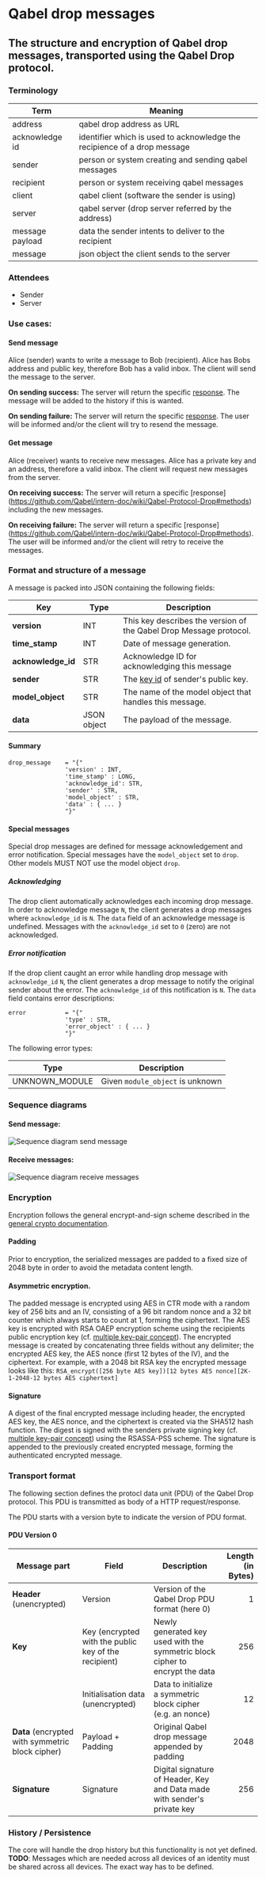 # Qabel drop messages
## The structure and encryption of Qabel drop messages, transported using the Qabel Drop protocol.

### Terminology

| Term | Meaning |
| ---- | ------- |
| address | qabel drop address as URL |
| acknowledge id | identifier which is used to acknowledge the recipience of a drop message |
| sender | person or system creating and sending qabel messages |
| recipient | person or system receiving qabel messages |
| client | qabel client (software the sender is using) |
| server | qabel server (drop server referred by the address) |
| message payload | data the sender intents to deliver to the recipient |
| message | json object the client sends to the server |


### Attendees

* Sender
* Server

### Use cases:

#### Send message
Alice (sender) wants to write a message to Bob (recipient). Alice has Bobs address and public key, therefore Bob has a valid inbox.
The client will send the message to the server.

**On sending success:**
The server will return the specific [response](https://github.com/Qabel/intern-doc/wiki/Qabel-Protocol-Drop#methods).
The message will be added to the history if this is wanted.

**On sending failure:**
The server will return the specific [response](https://github.com/Qabel/intern-doc/wiki/Qabel-Protocol-Drop#methods).
The user will be informed and/or the client will try to resend the message.

#### Get message
Alice (receiver) wants to receive new messages. Alice has a private key and an address, therefore a valid inbox.
The client will request new messages from the server.

**On receiving success:**
The server will return a specific [response] (https://github.com/Qabel/intern-doc/wiki/Qabel-Protocol-Drop#methods) including the new messages.

**On receiving failure:**
The server will return a specific [response] (https://github.com/Qabel/intern-doc/wiki/Qabel-Protocol-Drop#methods).
The user will be informed and/or the client will retry to receive the messages.

### Format and structure of a message
A message is packed into JSON containing the following fields:

| Key | Type | Description |
| --- | ---- | ----------- |
| **version** | INT | This key describes the version of the Qabel Drop Message protocol. |
| **time_stamp** | INT | Date of message generation. |
| **acknowledge_id** | STR | Acknowledge ID for acknowledging this message |
| **sender** | STR | The [key id](https://github.com/Qabel/qabel-doc/wiki/Components-Crypto#key-identifier) of sender's public key. |
| **model_object** | STR | The name of the model object that handles this message. |
| **data** | JSON object | The payload of the message. |

#### Summary

    drop_message    = "{"
                    'version' : INT,
                    'time_stamp' : LONG,
                    'acknowledge_id': STR,
                    'sender' : STR,
                    'model_object' : STR,
                    'data' : { ... }
                    "}"


#### Special messages
Special drop messages are defined for message acknowledgement and error notification.
Special messages have the `model_object` set to `drop`.
Other models MUST NOT use the model object `drop`.

##### Acknowledging
The drop client automatically acknowledges each incoming drop message.
In order to acknowledge message `N`, the client generates a drop messages where
`acknowledge_id` is `N`. The `data` field of an acknowledge message is undefined.
Messages with the `acknowledge_id` set to `0` (zero) are not acknowledged.

##### Error notification
If the drop client caught an error while handling drop message with `acknowledge_id` `N`,
the client generates a drop message to notify the original sender about the error.
The `acknowledge_id` of this notification is `N`.
The `data` field contains error descriptions:

    error           = "{"
                    'type' : STR,
                    'error_object' : { ... }
                    "}"

The following error types:

| Type | Description |
| ---- | ----------- |
| UNKNOWN_MODULE | Given `module_object` is unknown |


### Sequence diagrams

#### Send message:
![Sequence diagram send message](https://github.com/Qabel/intern-doc/wiki/images/sequencediagram_send_messages.png)

#### Receive messages:
![Sequence diagram receive messages](https://github.com/Qabel/intern-doc/wiki/images/sequencediagram_receive_messages.png)

### Encryption
Encryption follows the general encrypt-and-sign scheme described in the [general crypto documentation](https://github.com/Qabel/qabel-doc/wiki/Components-Crypto#encrypt-and-sign).

#### Padding
Prior to encryption, the serialized messages are padded to a fixed size of 2048 byte in order to avoid the metadata content length.

#### Asymmetric encryption.
The padded message is encrypted using AES in CTR mode with a random key of 256 bits and an IV, consisting of a 96 bit random nonce and a 32 bit counter which always starts to count at 1, forming the ciphertext.
The AES key is encrypted with RSA OAEP encryption scheme using the recipients public encryption key (cf. [multiple key-pair concept](https://github.com/Qabel/qabel-doc/wiki/Components-Crypto#multiple-key-pair-concept)).
The encrypted message is created by concatenating three fields without any delimiter; the encrypted AES key, the AES nonce (first 12 bytes of the IV), and the ciphertext.
For example, with a 2048 bit RSA key the encrypted message looks like this:
`RSA_encrypt([256 byte AES key])[12 bytes AES nonce][2K-1-2048-12 bytes AES ciphertext]`

#### Signature

A digest of the final encrypted message including header, the encrypted AES key, the AES nonce, and the ciphertext is created via the SHA512 hash function. The digest is signed with the senders private signing key (cf. [multiple key-pair concept](https://github.com/Qabel/qabel-doc/wiki/Components-Crypto#multiple-key-pair-concept)) using the RSASSA-PSS scheme. The signature is appended to the previously created encrypted message, forming the authenticated encrypted message.

### Transport format
The following section defines the protocl data unit (PDU) of the Qabel Drop protocol.
This PDU is transmitted as body of a HTTP request/response.

The PDU starts with a version byte to indicate the version of PDU format.

#### PDU Version 0

| Message part | Field | Description | Length (in Bytes) |
| ------------ | ----- | ----------- | ---------------: |
| **Header** (unencrypted) | Version | Version of the Qabel Drop PDU format (here 0)| 1 |
| **Key** | Key (encrypted with the public key of the recipient) | Newly generated key used with the symmetric block cipher to encrypt the data | 256 |
|         | Initialisation data (unencrypted) | Data to initialize a symmetric block cipher (e.g. an nonce) | 12 |
| **Data** (encrypted with symmetric block cipher) | Payload + Padding | Original Qabel drop message appended by padding | 2048 |
| **Signature** | Signature | Digital signature of Header, Key and Data made with sender's private key | 256 |

### History / Persistence

The core will handle the drop history but this functionality is not yet defined.
**TODO**: Messages which are needed across all devices of an identity must be shared across all devices. The exact way has to be defined.



